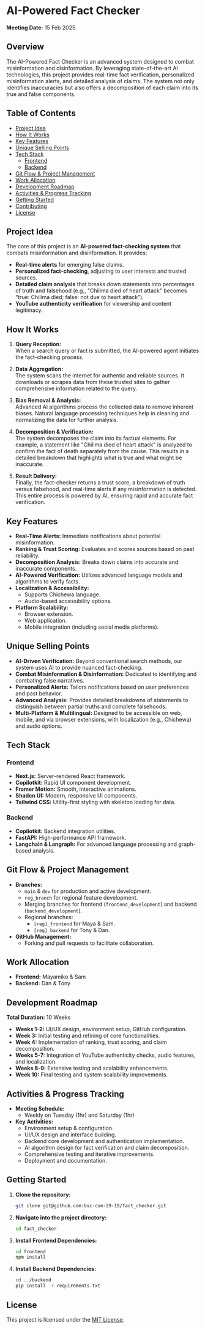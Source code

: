# AI-Powered Fact Checker

**Meeting Date:** 15 Feb 2025

## Overview

The AI-Powered Fact Checker is an advanced system designed to combat misinformation and disinformation. By leveraging state-of-the-art AI technologies, this project provides real-time fact verification, personalized misinformation alerts, and detailed analysis of claims. The system not only identifies inaccuracies but also offers a decomposition of each claim into its true and false components.

## Table of Contents

- [Project Idea](#project-idea)
- [How It Works](#how-it-works)
- [Key Features](#key-features)
- [Unique Selling Points](#unique-selling-points)
- [Tech Stack](#tech-stack)
  - [Frontend](#frontend)
  - [Backend](#backend)
- [Git Flow & Project Management](#git-flow--project-management)
- [Work Allocation](#work-allocation)
- [Development Roadmap](#development-roadmap)
- [Activities & Progress Tracking](#activities--progress-tracking)
- [Getting Started](#getting-started)
- [Contributing](#contributing)
- [License](#license)

## Project Idea

The core of this project is an **AI-powered fact-checking system** that combats misinformation and disinformation. It provides:

- **Real-time alerts** for emerging false claims.
- **Personalized fact-checking**, adjusting to user interests and trusted sources.
- **Detailed claim analysis** that breaks down statements into percentages of truth and falsehood (e.g., "Chilima died of heart attack" becomes “true: Chilima died; false: not due to heart attack”).
- **YouTube authenticity verification** for viewership and content legitimacy.

## How It Works

1. **Query Reception:**  
   When a search query or fact is submitted, the AI-powered agent initiates the fact-checking process.

2. **Data Aggregation:**  
   The system scans the internet for authentic and reliable sources. It downloads or scrapes data from these trusted sites to gather comprehensive information related to the query.

3. **Bias Removal & Analysis:**  
   Advanced AI algorithms process the collected data to remove inherent biases. Natural language processing techniques help in cleaning and normalizing the data for further analysis.

4. **Decomposition & Verification:**  
   The system decomposes the claim into its factual elements. For example, a statement like "Chilima died of heart attack" is analyzed to confirm the fact of death separately from the cause. This results in a detailed breakdown that highlights what is true and what might be inaccurate.

5. **Result Delivery:**  
   Finally, the fact-checker returns a trust score, a breakdown of truth versus falsehood, and real-time alerts if any misinformation is detected. This entire process is powered by AI, ensuring rapid and accurate fact verification.

## Key Features

- **Real-Time Alerts:** Immediate notifications about potential misinformation.
- **Ranking & Trust Scoring:** Evaluates and scores sources based on past reliability.
- **Decomposition Analysis:** Breaks down claims into accurate and inaccurate components.
- **AI-Powered Verification:** Utilizes advanced language models and algorithms to verify facts.
- **Localization & Accessibility:**
  - Supports Chichewa language.
  - Audio-based accessibility options.
- **Platform Scalability:**
  - Browser extension.
  - Web application.
  - Mobile integration (including social media platforms).

## Unique Selling Points

- **AI-Driven Verification:** Beyond conventional search methods, our system uses AI to provide nuanced fact-checking.
- **Combat Misinformation & Disinformation:** Dedicated to identifying and combating false narratives.
- **Personalized Alerts:** Tailors notifications based on user preferences and past behavior.
- **Advanced Analysis:** Provides detailed breakdowns of statements to distinguish between partial truths and complete falsehoods.
- **Multi-Platform & Multilingual:** Designed to be accessible on web, mobile, and via browser extensions, with localization (e.g., Chichewa) and audio options.

## Tech Stack

### Frontend

- **Next.js:** Server-rendered React framework.
- **Copilotkit:** Rapid UI component development.
- **Framer Motion:** Smooth, interactive animations.
- **Shadcn UI:** Modern, responsive UI components.
- **Tailwind CSS:** Utility-first styling with skeleton loading for data.

### Backend

- **Copilotkit:** Backend integration utilities.
- **FastAPI:** High-performance API framework.
- **Langchain & Langraph:** For advanced language processing and graph-based analysis.

## Git Flow & Project Management

- **Branches:**
  - `main` & `dev` for production and active development.
  - `reg_branch` for regional feature development.
  - Merging branches for frontend (`frontend_development`) and backend (`backend_development`).
  - Regional branches:
    - `[reg]_frontend` for Maya & Sam.
    - `[reg]_backend` for Tony & Dan.
- **GitHub Management:**
  - Forking and pull requests to facilitate collaboration.

## Work Allocation

- **Frontend:** Mayamiko & Sam
- **Backend:** Dan & Tony

## Development Roadmap

**Total Duration:** 10 Weeks

- **Weeks 1-2:** UI/UX design, environment setup, GitHub configuration.
- **Week 3:** Initial testing and refining of core functionalities.
- **Week 4:** Implementation of ranking, trust scoring, and claim decomposition.
- **Weeks 5-7:** Integration of YouTube authenticity checks, audio features, and localization.
- **Weeks 8-9:** Extensive testing and scalability enhancements.
- **Week 10:** Final testing and system scalability improvements.

## Activities & Progress Tracking

- **Meeting Schedule:**
  - Weekly on Tuesday (1hr) and Saturday (1hr)
- **Key Activities:**
  - Environment setup & configuration.
  - UI/UX design and interface building.
  - Backend core development and authentication implementation.
  - AI algorithm design for fact verification and claim decomposition.
  - Comprehensive testing and iterative improvements.
  - Deployment and documentation.

## Getting Started

1. **Clone the repository:**
   ```sh
   git clone git@github.com:bsc-com-29-19/fact_checker.git
   ```
2. **Navigate into the project directory:**

   ```sh
   cd fact_checker
   ```

3. **Install Frontend Dependencies:**

   ```sh
   cd frontend
   npm install
   ```

4. **Install Backend Dependencies:**
   ```sh
   cd ../backend
   pip install -r requirements.txt
   ```

## License

This project is licensed under the [MIT License](https://opensource.org/licenses/MIT).
